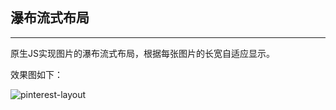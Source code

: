 ## 瀑布流式布局
----------
原生JS实现图片的瀑布流式布局，根据每张图片的长宽自适应显示。

效果图如下：

![pinterest-layout](http://o9j22gj41.bkt.clouddn.com/PinterestLayout-md.png)
